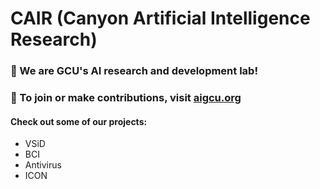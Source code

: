 # CAIR (Canyon Artificial Intelligence Research) 

### 🔬 We are GCU's AI research and development lab!

### 🧙 To join or make contributions, visit <a href="https://aigcu.org">aigcu.org</a>

#### Check out some of our projects:
* <a>VSiD</a>
* <a>BCI</a>
* <a>Antivirus</a>
* ICON



<!--

**Here are some ideas to get you started:**

🙋‍♀️ A short introduction - what is your organization all about?
🌈 Contribution guidelines - how can the community get involved?
👩‍💻 Useful resources - where can the community find your docs? Is there anything else the community should know?
🍿 Fun facts - what does your team eat for breakfast?
🧙 Remember, you can do mighty things with the power of [Markdown](https://docs.github.com/github/writing-on-github/getting-started-with-writing-and-formatting-on-github/basic-writing-and-formatting-syntax)
-->
